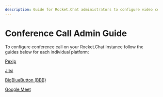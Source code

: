 ```yaml
---
description: Guide for Rocket.Chat administrators to configure video conference
---
```


# Conference Call Admin Guide

To configure conference call on your Rocket.Chat Instance follow the guides below for each individual platform:

[Pexip](pexip.md)

[Jitsi](jitsi.md)

[BigBlueButton (BBB)](bigbluebutton-bbb.md)

[Google Meet](google-meet.md)

